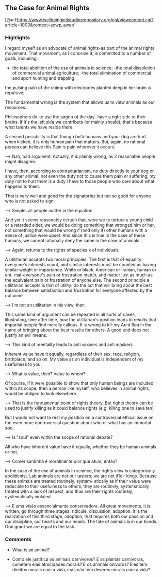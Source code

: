 ## The Case for Animal Rights
[@url:https://www.wellbeingintlstudiesrepository.org/cgi/viewcontent.cgi?article=1003&context=acwp_awap]

### Highlights


I regard myself as an advocate of animal rights-as part of the animal
rights movement. That movement, as I conceive it, is committed to a number of goals, including:

- the total abolition of the use of animals in science; 
-the total dissolution of commercial animal agriculture; 
-the total elimination of commercial and sport hunting and trapping.

the pulsing pain of the chimp with electrodes planted deep in her brain is repulsive;

The fundamental wrong is the system that allows us to view animals as our resources.

Philosophers do-to use the jargon of the day- have a right side to their brains. If it's the left side we contribute (or mainly should), that's because what talents we have reside there.

A second possibility is that though both humans and your dog are hurt when kicked, it is only human pain that matters. But, again, no rational person can believe this.Pain is pain wherever it occurs.

--> Nah, bad argument. Actually, it is plainly wrong, as 2 reasonable people might disagree. 

I have, then, according to contractarianism, no duty directly to your dog or any other animal, not even the duty not to cause them pain or suffering; my duty not to hurt them is a duty I have to those people who care about what happens to them.

That is very well and good for the signatories but not so good for anyone who is not asked to sign.

--> Simple: all people matter in the equation. 

And yet it seems reasonably certain that, were we to torture a young child or a retarded elder, we would be doing something that wronged him or her, not something that would be wrong if (and only if) other humans with a sense of justice were upset. And since this is true in the case of these humans, we cannot rationally deny the same in the case of animals.

--> Again, returns to the rights of species x of individuals

A utilitarian accepts two moral principles. The first is that of equality: everyone's interests count, and similar interests must be counted as having similar weight or importance. White or black, American or Iranian, human or ani- mal-everyone's pain or frustration matter, and matter just as much as the equivalent pain or frustration of anyone else. The second principle a utilitarian accepts is that of utility: do the act that will bring about the best balance between satisfaction and frustration for evetyone affected by the outcome

--> I`m not an utilitarian in his view, then. 

This same kind of argument can be repeated in all sorts of cases, illustrating, time after time, how the utilitarian's position leads to results that impartial people find morally callous. It is wrong to kill my Aunt Bea in the name of bringing about the best results for others. A good end does not justify an evil means.

--> This kind of mentality leads to anti vaxxers and anti maskers. 

inherent value have it equally, regardless of their sex, race, religion, birthplace, and so on. My value as an individual is independent of my usefulness to you.

--> What is value, then? Value to whom?

Of course, if it were possible to show that only human beings are included within its scope, then a person like myself, who believes in animal rights, would be obliged to look elsewhere.

--> That is the fundamental point of rights theory. But rights theory can be used to justify killing as it could balance rights (e.g. killing one to save ten)

But I would not want to rest my position on a controversial ethical issue on the even more controversial question about who or what has an immortal soul. 

--> Is "soul" even within the scope of rational debate?


All who have inherent value have it equally, whether they be human animals or not.

--> Comer sardinha é moralmente pior que atum, então?

In the case of the use of animals in science, the rights view is categoricaily abolitionist. Lab animals are not our tasters; we are not tl1eir kings. Because these animals are treated routinely, system- atically as if their value were reducible to their usefulness to others, they are routinely, systematically treated with a lack of respect, and thus are their rights routinely, systematically violated

--> E uma visão essencialmente conservadora. 
All great movements, it is written, go through three stages: ridicule, discussion, adoption. It is the realization of this third stage, adoption, that requires both our passion and our discipline, our hearts and our heads. The fate of animals is in our hands. God grant we are equal to the task.


### Comments

- What is an animal?

- Como ele justifica os animais carnívoros? E as plantas carnívoras, cometem elas atrocidades morais? E os animais onívoros? Eles tem direitos morais com a vida, mas náo tem deveres morais com a vida?